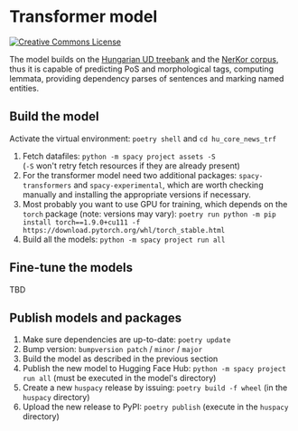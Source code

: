 # Transformer model


<a rel="license" href="https://creativecommons.org/licenses/by-nc-sa/4.0/"><img alt="Creative Commons License" style="border-width:0" src="https://i.creativecommons.org/l/by-nc-sa/4.0/88x31.png" /></a>



The model builds on the [Hungarian UD treebank](https://github.com/UniversalDependencies/UD_Hungarian-Szeged) and the [NerKor corpus](https://github.com/UniversalDependencies/UD_Hungarian-Szeged), thus it is capable of predicting PoS and morphological tags, computing lemmata, providing dependency parses of sentences and marking named entities.

## Build the model

Activate the virtual environment: `poetry shell` and `cd hu_core_news_trf`

1. Fetch datafiles: `python -m spacy project assets -S` <br/>
   (`-S` won't retry fetch resources if they are already present)
2. For the transformer model need two additional packages: `spacy-transformers` and `spacy-experimental`, which are worth checking manually and installing the appropriate versions if necessary.
3. Most probably you want to use GPU for training, which depends on the `torch` package (note: versions may vary):
`poetry run python -m pip install torch==1.9.0+cu111 -f https://download.pytorch.org/whl/torch_stable.html`
5. Build all the models: `python -m spacy project run all`

## Fine-tune the models

[//]: # (TODO)
TBD 

## Publish models and packages

1. Make sure dependencies are up-to-date: `poetry update`
2. Bump version: `bumpversion patch` / `minor` / `major`
3. Build the model as described in the previous section
4. Publish the new model to Hugging Face Hub: `python -m spacy project run all` (must be executed in the model's directory)
5. Create a new `huspacy` release by issuing: `poetry build -f wheel` (in the `huspacy` directory)
6. Upload the new release to PyPI: `poetry publish` (execute in the `huspacy` directory)
